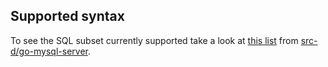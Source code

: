 ## Supported syntax

To see the SQL subset currently supported take a look at [this list](https://github.com/src-d/go-mysql-server/blob/7afa88202b2490bb93c08603da422a690099695e/SUPPORTED.md) from [src-d/go-mysql-server](https://github.com/src-d/go-mysql-server).
